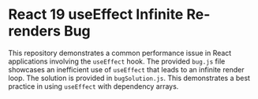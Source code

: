 # React 19 useEffect Infinite Re-renders Bug

This repository demonstrates a common performance issue in React applications involving the `useEffect` hook.  The provided `bug.js` file showcases an inefficient use of `useEffect` that leads to an infinite render loop. The solution is provided in `bugSolution.js`.  This demonstrates a best practice in using `useEffect` with dependency arrays.